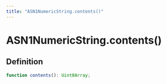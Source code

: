 ```yaml
---
title: "ASN1NumericString.contents()"
---
```


# ASN1NumericString.contents()

## Definition

```ts
function contents(): Uint8Array;
```
